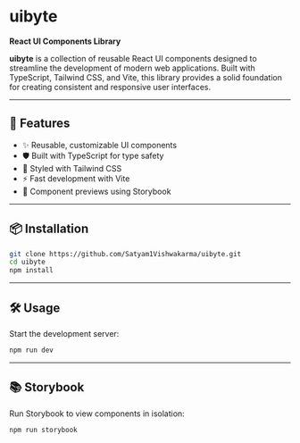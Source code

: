 # uibyte

**React UI Components Library**

**uibyte** is a collection of reusable React UI components designed to streamline the development of modern web applications. Built with TypeScript, Tailwind CSS, and Vite, this library provides a solid foundation for creating consistent and responsive user interfaces.

---

## 🚀 Features

- ✨ Reusable, customizable UI components
- 🛡️ Built with TypeScript for type safety
- 🎨 Styled with Tailwind CSS
- ⚡ Fast development with Vite
- 📖 Component previews using Storybook

---

## 📦 Installation

```bash
git clone https://github.com/Satyam1Vishwakarma/uibyte.git
cd uibyte
npm install
```

---
## 🛠️ Usage

Start the development server:

```bash
npm run dev
```

---

## 📚 Storybook
Run Storybook to view components in isolation:

```bash
npm run storybook